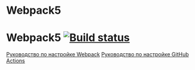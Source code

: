# Webpack5
# Webpack5 [![Build status](https://ci.appveyor.com/api/projects/status/pxbhal1jnadeo75a?svg=true)](https://github.com/alina2319/ahj-code/tree/master/env)

[Руководство по настройке Webpack](https://webpack.js.org/guides/)
[Руководство по настройке GitHub Actions](https://docs.github.com/en/actions/quickstart)
